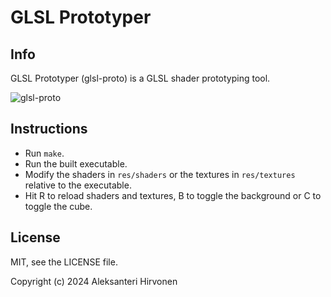 # GLSL Prototyper

## Info

GLSL Prototyper (glsl-proto) is a GLSL shader prototyping tool.

![glsl-proto](https://github.com/user-attachments/assets/53fbe836-7b5e-4342-a70a-ecd64cbb2f22)

## Instructions

- Run `make`.
- Run the built executable.
- Modify the shaders in `res/shaders` or the textures in `res/textures` relative to the executable.
- Hit R to reload shaders and textures, B to toggle the background or C to toggle the cube.

## License

MIT, see the LICENSE file.

Copyright (c) 2024 Aleksanteri Hirvonen
